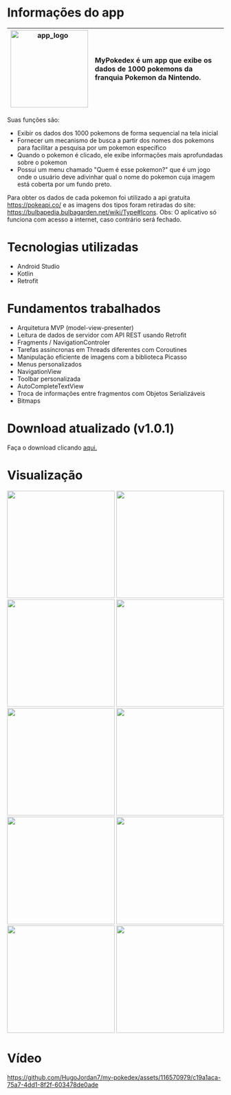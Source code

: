 # Informações do app 

| <img src="https://github.com/HugoJordan7/my-pokedex/assets/116570979/950ce945-c8e3-48d0-9f9f-0213b7b08302" width="180" alt="app_logo" /> | MyPokedex é um app que exibe os dados de 1000 pokemons da franquia Pokemon da Nintendo. |
|:---:|:---|

Suas funções são:
- Exibir os dados dos 1000 pokemons de forma sequencial na tela inicial
- Fornecer um mecanismo de busca a partir dos nomes dos pokemons para facilitar a pesquisa por um pokemon específico
- Quando o pokemon é clicado, ele exibe informações mais aprofundadas sobre o pokemon
- Possui um menu chamado "Quem é esse pokemon?" que é um jogo onde o usuário deve adivinhar qual o nome do pokemon cuja imagem está coberta por um fundo preto.

Para obter os dados de cada pokemon foi utilizado a api gratuita https://pokeapi.co/ e as imagens dos tipos foram retiradas do site: https://bulbapedia.bulbagarden.net/wiki/Type#Icons.
Obs: O aplicativo só funciona com acesso a internet, caso contrário será fechado.

# Tecnologias utilizadas
- Android Studio
- Kotlin
- Retrofit

# Fundamentos trabalhados
- Arquitetura MVP (model-view-presenter)
- Leitura de dados de servidor com API REST usando Retrofit
- Fragments / NavigationControler
- Tarefas assíncronas em Threads diferentes com Coroutines
- Manipulação eficiente de imagens com a biblioteca Picasso
- Menus personalizados
- NavigationView
- Toolbar personalizada
- AutoCompleteTextView
- Troca de informações entre fragmentos com Objetos Serializáveis
- Bitmaps

# Download atualizado (v1.0.1)
Faça o download clicando [aqui.](https://github.com/HugoJordan7/my-pokedex/raw/main/MyPokedex.apk)

# Visualização

<img src="https://github.com/HugoJordan7/my-pokedex/assets/116570979/d720f601-ea55-4d9f-9fae-397a1e31f6d8" width="250">
<img src="https://github.com/HugoJordan7/my-pokedex/assets/116570979/80ad7bd5-2c18-4c4f-bb7c-88cb2146ede5" width="250">
<img src="https://github.com/HugoJordan7/my-pokedex/assets/116570979/0f5a43f9-3ba7-4f8d-9001-058e279f0405" width="250"> 

<img src="https://github.com/HugoJordan7/my-pokedex/assets/116570979/978c9dd6-a69f-4e67-b3dd-e776a1b864c1" width="250">
<img src="https://github.com/HugoJordan7/my-pokedex/assets/116570979/5720d878-2a84-4420-afc4-a5f7544325e5" width="250">
<img src="https://github.com/HugoJordan7/my-pokedex/assets/116570979/a08a474a-74c9-4d53-b982-c4b920ab976b" width="250">

<img src="https://github.com/HugoJordan7/my-pokedex/assets/116570979/fd251d93-e291-42a3-9677-03a5e52b3f85" width="250">
<img src="https://github.com/HugoJordan7/my-pokedex/assets/116570979/d800438a-2825-4896-9114-5e7825ff6a97" width="250">
<img src="https://github.com/HugoJordan7/my-pokedex/assets/116570979/83d5d05a-f63a-499c-8ec7-11d123907b76" width="250"> 

<img src="https://github.com/HugoJordan7/my-pokedex/assets/116570979/b243518a-a4a0-40d4-8b6a-18c7b043abb3" width="250">

# Vídeo

https://github.com/HugoJordan7/my-pokedex/assets/116570979/c19a1aca-75a7-4dd1-8f2f-603478de0ade
